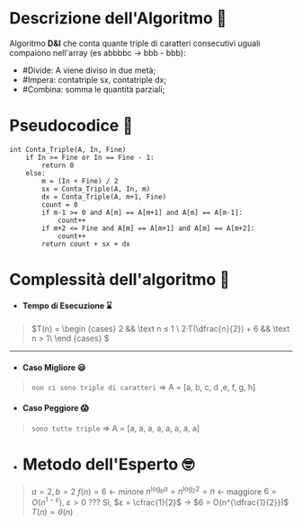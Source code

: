 # Descrizione dell'Algoritmo 📃
Algoritmo **D&I** che conta quante triple di caratteri consecutivi uguali compaiono nell'array (es abbbbc -> bbb - bbb):
- #Divide: A viene diviso in due metà;
- #Impera: contatriple sx, contatriple dx;
- #Combina: somma le quantità parziali;
# Pseudocodice 🧬
``` Pseudocodice TI:"Conta_Triple" "FOLD"
int Conta_Triple(A, In, Fine)
	if In >= Fine or In == Fine - 1: 
		return 0
	else:
		m = (In + Fine) / 2
		sx = Conta_Triple(A, In, m)
		dx = Conta_Triple(A, m+1, Fine)
		count = 0
		if m-1 >= 0 and A[m] == A[m+1] and A[m] == A[m-1]:
			count++
		if m+2 <= Fine and A[m] == A[m+1] and A[m] == A[m+2]:
			count++
		return count + sx + dx
```

# Complessità dell'algoritmo 🔬
- #### Tempo di Esecuzione ⌛
>$T(n) =
\begin {cases} 
2 && \text n ≤ 1 \\
2·T(\dfrac{n}{2}) + 6 && \text n > 1\\
\end {cases}
$ 
***
- #### Caso Migliore 😃
>`non ci sono triple di caratteri` $\Rightarrow$ A = [a, b, c, d ,e, f, g, h]

- #### Caso Peggiore 😱
>`sono tutte triple` $\Rightarrow$ A = [a, a, a, a, a, a, a, a]

- # Metodo dell'Esperto 🤓
>$a = 2, b = 2$
$f(n) = 6$ $\longleftarrow$ minore
$n^{\log_b a} = n^{\log_2 2} = n$ $\longleftarrow$ maggiore
$6 = O(n^{1-ε})$, $ε>0$ ???
Sì, $ε = \cfrac{1}{2}$ -> $6 = O(n^{\dfrac{1}{2}})$
$T(n) = θ(n)$